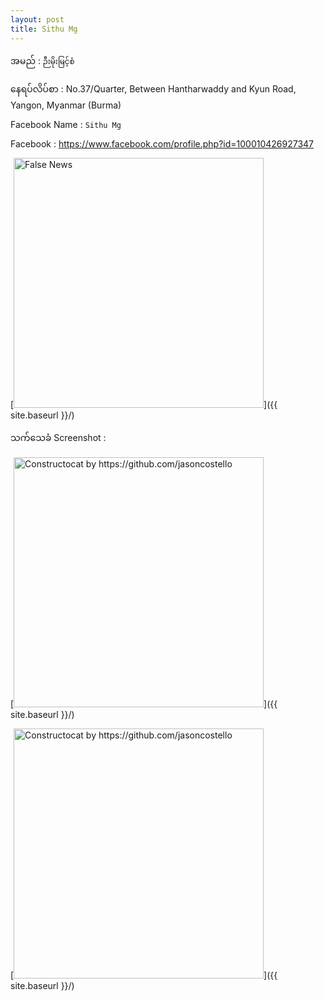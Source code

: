 ```yaml
---
layout: post
title: Sithu Mg
---
```

အမည် : ```ဉီးမိုးမြင့်စံ```
<!--more-->
နေရပ်လိပ်စာ : No.37/Quarter, Between Hantharwaddy and Kyun Road, Yangon, Myanmar (Burma)

Facebook Name : ```Sithu Mg```

Facebook : https://www.facebook.com/profile.php?id=100010426927347

[<img src="https://scontent-mrs2-1.xx.fbcdn.net/v/t1.0-1/p240x240/144405280_1402029380154613_5332094268371687606_n.jpg?_nc_cat=104&ccb=3&_nc_sid=7206a8&_nc_ohc=QZG0cuyIRMwAX-n2Cq9&_nc_ht=scontent-mrs2-1.xx&tp=6&oh=8e8c52f16420025566bf045f529263cf&oe=605ECF6E" alt="False News" style="width: 400px;"/>]({{ site.baseurl }}/)


သက်သေခံ Screenshot :

[<img src="{{ site.baseurl }}/images/accessDenied.png" alt="Constructocat by https://github.com/jasoncostello" style="width: 400px;"/>]({{ site.baseurl }}/)


[<img src="{{ site.baseurl }}/images/accessDenied.png" alt="Constructocat by https://github.com/jasoncostello" style="width: 400px;"/>]({{ site.baseurl }}/)

